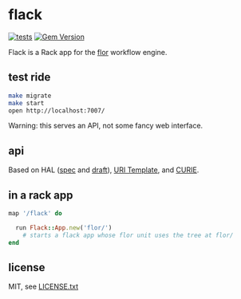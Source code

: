 
# flack

[![tests](https://github.com/floraison/flack/workflows/test/badge.svg)](https://github.com/floraison/flack/actions)
[![Gem Version](https://badge.fury.io/rb/flack.svg)](http://badge.fury.io/rb/flack)

Flack is a Rack app for the [flor](https://github.com/floraison/flor) workflow engine.


## test ride

```sh
make migrate
make start
open http://localhost:7007/
```

Warning: this serves an API, not some fancy web interface.


## api

Based on HAL ([spec](http://stateless.co/hal_specification.html) and [draft](https://tools.ietf.org/html/draft-kelly-json-hal-08)), [URI Template](https://tools.ietf.org/html/rfc6570), and [CURIE](https://www.w3.org/TR/curie/).


## in a rack app

```ruby
map '/flack' do

  run Flack::App.new('flor/')
    # starts a flack app whose flor unit uses the tree at flor/
end
```


## license

MIT, see [LICENSE.txt](LICENSE.txt)

